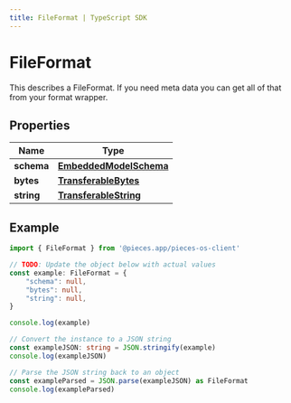 ```yaml
---
title: FileFormat | TypeScript SDK
---
```



# FileFormat

This describes a FileFormat. If you need meta data you can get all of that from your format wrapper.

## Properties

Name | Type
------------ | -------------
**schema** | [**EmbeddedModelSchema**](EmbeddedModelSchema)
**bytes** | [**TransferableBytes**](TransferableBytes)
**string** | [**TransferableString**](TransferableString)

## Example

```typescript
import { FileFormat } from '@pieces.app/pieces-os-client'

// TODO: Update the object below with actual values
const example: FileFormat = {
    "schema": null,
    "bytes": null,
    "string": null,
}

console.log(example)

// Convert the instance to a JSON string
const exampleJSON: string = JSON.stringify(example)
console.log(exampleJSON)

// Parse the JSON string back to an object
const exampleParsed = JSON.parse(exampleJSON) as FileFormat
console.log(exampleParsed)
```


